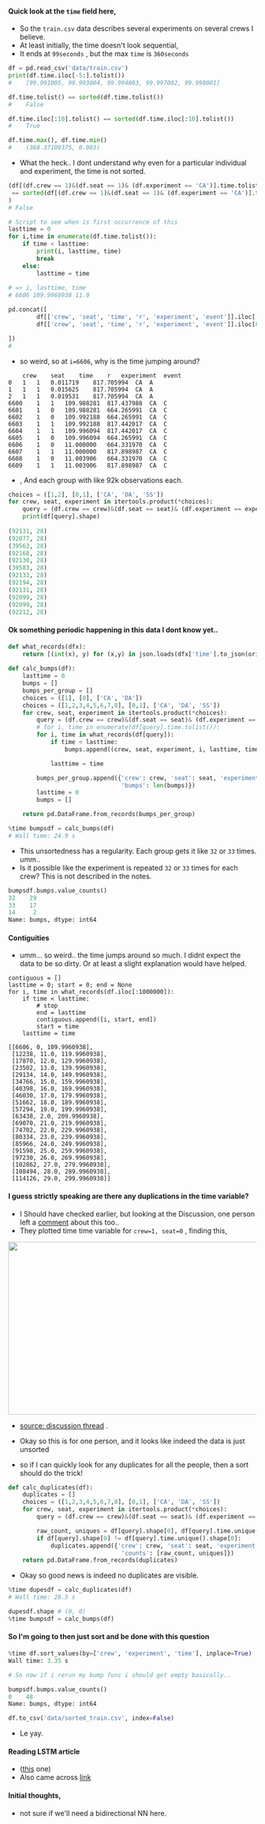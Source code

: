 
#### Quick look at the `time` field here, 
* So the `train.csv` data describes several experiments on several crews I believe.
* At least initially, the time doesn't look sequential,
*  It ends at `99seconds` , but the max `time` is `360seconds`
```python
df = pd.read_csv('data/train.csv')
print(df.time.iloc[-5:].tolist())
#    [99.991005, 99.993004, 99.994003, 99.997002, 99.998001]

df.time.tolist() == sorted(df.time.tolist())
#    False

df.time.iloc[:10].tolist() == sorted(df.time.iloc[:10].tolist())
#    True

df.time.max(), df.time.min()
#    (360.37109375, 0.003)
```
* What the heck.. I dont understand why even for a particular individual and experiment, the time is not sorted.
```python
(df[(df.crew == 1)&(df.seat == 1)& (df.experiment == 'CA')].time.tolist()
 == sorted(df[(df.crew == 1)&(df.seat == 1)& (df.experiment == 'CA')].time.tolist())
)
# False

# Script to see when is first occurrence of this
lasttime = 0
for i,time in enumerate(df.time.tolist()):
    if time < lasttime:
        print(i, lasttime, time)
        break
    else:
        lasttime = time
        
# => i, lasttime, time
# 6606 109.9960938 11.0

pd.concat([
        df[['crew', 'seat', 'time', 'r', 'experiment', 'event']].iloc[:3],
        df[['crew', 'seat', 'time', 'r', 'experiment', 'event']].iloc[6600:6610]

])
# 
```
* so weird, so at `i=6606`, why is the time jumping around? 
```
	crew	seat	time	r	experiment	event
0	1	1	0.011719	817.705994	CA	A
1	1	1	0.015625	817.705994	CA	A
2	1	1	0.019531	817.705994	CA	A
6600	1	1	109.988281	817.437988	CA	C
6601	1	0	109.988281	664.265991	CA	C
6602	1	0	109.992188	664.265991	CA	C
6603	1	1	109.992188	817.442017	CA	C
6604	1	1	109.996094	817.442017	CA	C
6605	1	0	109.996094	664.265991	CA	C
6606	1	0	11.000000	664.331970	CA	C
6607	1	1	11.000000	817.898987	CA	C
6608	1	0	11.003906	664.331970	CA	C
6609	1	1	11.003906	817.898987	CA	C
```
* , And each group with like 92k observations each.
```python
choices = ([1,2], [0,1], ['CA', 'DA', 'SS'])
for crew, seat, experiment in itertools.product(*choices):
    query = (df.crew == crew)&(df.seat == seat)& (df.experiment == experiment)
    print(df[query].shape)
    
(92131, 28)
(92077, 28)
(39563, 28)
(92168, 28)
(92130, 28)
(39583, 28)
(92133, 28)
(92194, 28)
(92131, 28)
(92099, 28)
(92099, 28)
(92212, 28)
```

#### Ok something periodic happening in this data I dont know yet..
```python
def what_records(dfx):
    return [(int(x), y) for (x,y) in json.loads(dfx['time'].to_json(orient='columns')).items()]
    
def calc_bumps(df):
    lasttime = 0
    bumps = []
    bumps_per_group = []
    choices = ([1], [0], ['CA', 'DA'])
    choices = ([1,2,3,4,5,6,7,8], [0,1], ['CA', 'DA', 'SS'])
    for crew, seat, experiment in itertools.product(*choices):
        query = (df.crew == crew)&(df.seat == seat)& (df.experiment == experiment)
        # for i, time in enumerate(df[query].time.tolist()):
        for i, time in what_records(df[query]):
            if time < lasttime:
                bumps.append((crew, seat, experiment, i, lasttime, time))

            lasttime = time

        bumps_per_group.append({'crew': crew, 'seat': seat, 'experiment': experiment, 
                                'bumps': len(bumps)})    
        lasttime = 0
        bumps = []

    return pd.DataFrame.from_records(bumps_per_group)

%time bumpsdf = calc_bumps(df)
# Wall time: 24.9 s
```
* This unsortedness has a regularity. Each group gets it like `32` or `33` times. umm..
* Is it possible like the experiment is repeated `32` or `33` times for each crew? This is not described in the notes. 
```python
bumpsdf.bumps.value_counts()
32    29
33    17
14     2
Name: bumps, dtype: int64
```

#### Contiguities
* umm... so weird.. the time jumps around so much. I didnt expect the data to be so dirty. Or at least a slight explanation would have helped.
```
contiguous = []
lasttime = 0; start = 0; end = None
for i, time in what_records(df.iloc[:1000000]):
    if time < lasttime:
        # stop
        end = lasttime
        contiguous.append([i, start, end])
        start = time
    lasttime = time
        
[[6606, 0, 109.9960938],
 [12238, 11.0, 119.9960938],
 [17870, 12.0, 129.9960938],
 [23502, 13.0, 139.9960938],
 [29134, 14.0, 149.9960938],
 [34766, 15.0, 159.9960938],
 [40398, 16.0, 169.9960938],
 [46030, 17.0, 179.9960938],
 [51662, 18.0, 189.9960938],
 [57294, 19.0, 199.9960938],
 [63438, 2.0, 209.9960938],
 [69070, 21.0, 219.9960938],
 [74702, 22.0, 229.9960938],
 [80334, 23.0, 239.9960938],
 [85966, 24.0, 249.9960938],
 [91598, 25.0, 259.9960938],
 [97230, 26.0, 269.9960938],
 [102862, 27.0, 279.9960938],
 [108494, 28.0, 289.9960938],
 [114126, 29.0, 299.9960938]]
```

#### I guess strictly speaking are there any duplications in the time variable?
* I Should have checked earlier, but looking at the Discussion, one person left a [comment](https://www.kaggle.com/c/reducing-commercial-aviation-fatalities/discussion/76681#latest-458859) about this too.. 
* They plotted time time variable for `crew=1, seat=0` , finding this, 
<img src="https://github.com/namoopsoo/aviation-pilot-physiology-hmm/blob/master/notes/assets/Screen%20Shot%202019-05-14%20at%205.17.02%20PM.png" width="530" height="350">

* [source: discussion thread](https://www.kaggle.com/c/reducing-commercial-aviation-fatalities/discussion/76681#latest-458859) .

* Okay so this is for one person, and it looks like indeed the data is just unsorted
* so if I can quickly look for any duplicates for all the people, then a sort should do the trick!

```python
def calc_duplicates(df):
    duplicates = []
    choices = ([1,2,3,4,5,6,7,8], [0,1], ['CA', 'DA', 'SS'])
    for crew, seat, experiment in itertools.product(*choices):
        query = (df.crew == crew)&(df.seat == seat)& (df.experiment == experiment)

        raw_count, uniques = df[query].shape[0], df[query].time.unique().shape[0]
        if df[query].shape[0] != df[query].time.unique().shape[0]:
            duplicates.append({'crew': crew, 'seat': seat, 'experiment': experiment, 
                                'counts': [raw_count, uniques]})
    return pd.DataFrame.from_records(duplicates)
```
* Okay so good news is indeed no duplicates are visible. 

```python
%time dupesdf = calc_duplicates(df)
# Wall time: 28.5 s

dupesdf.shape # (0, 0)
%time bumpsdf = calc_bumps(df)

```

#### So I'm going to then just sort and be done with this question
```python
%time df.sort_values(by=['crew', 'experiment', 'time'], inplace=True)
Wall time: 3.35 s

# So now if i rerun my bump func i should get empty basically..

bumpsdf.bumps.value_counts()
0    48
Name: bumps, dtype: int64

df.to_csv('data/sorted_train.csv', index=False)
```
* Le yay.


#### Reading LSTM article
* ([this](https://colah.github.io/posts/2015-08-Understanding-LSTMs/) one)
* Also came across [link](https://colah.github.io/posts/2015-08-Understanding-LSTMs/)

#### Initial thoughts, 
* not sure if we'll need a bidirectional NN here. 
